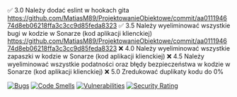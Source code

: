 ✅ 3.0 Należy dodać eslint w hookach gita https://github.com/MatiasM89/ProjektowanieObiektowe/commit/aa011194674d8eb06218ffa3c3cc9d85feda8323
✅ 3.5 Należy wyeliminować wszystkie bugi w kodzie w Sonarze (kod
aplikacji klienckiej) https://github.com/MatiasM89/ProjektowanieObiektowe/commit/aa011194674d8eb06218ffa3c3cc9d85feda8323
❌ 4.0 Należy wyeliminować wszystkie zapaszki w kodzie w Sonarze (kod
aplikacji klienckiej)
❌ 4.5 Należy wyeliminować wszystkie podatności oraz błędy bezpieczeństwa
w kodzie w Sonarze (kod aplikacji klienckiej)
❌ 5.0 Zredukować duplikaty kodu do 0%

[![Bugs](https://sonarcloud.io/api/project_badges/measure?project=MatiasM89_ProjektowanieObiektowe&metric=bugs&token=15cc1812ae6fad42fab9c6db30920529eefbbfde)](https://sonarcloud.io/summary/new_code?id=MatiasM89_ProjektowanieObiektowe)
[![Code Smells](https://sonarcloud.io/api/project_badges/measure?project=MatiasM89_ProjektowanieObiektowe&metric=code_smells&token=15cc1812ae6fad42fab9c6db30920529eefbbfde)](https://sonarcloud.io/summary/new_code?id=MatiasM89_ProjektowanieObiektowe)
[![Vulnerabilities](https://sonarcloud.io/api/project_badges/measure?project=MatiasM89_ProjektowanieObiektowe&metric=vulnerabilities&token=15cc1812ae6fad42fab9c6db30920529eefbbfde)](https://sonarcloud.io/summary/new_code?id=MatiasM89_ProjektowanieObiektowe)
[![Security Rating](https://sonarcloud.io/api/project_badges/measure?project=MatiasM89_ProjektowanieObiektowe&metric=security_rating&token=15cc1812ae6fad42fab9c6db30920529eefbbfde)](https://sonarcloud.io/summary/new_code?id=MatiasM89_ProjektowanieObiektowe)